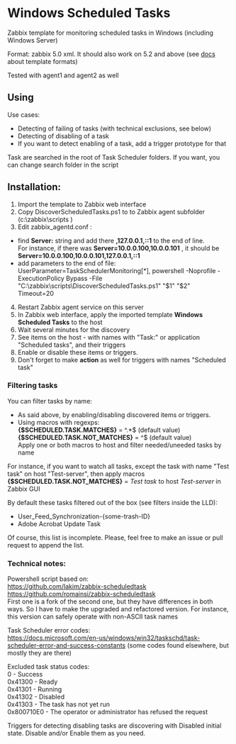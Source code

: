 # Windows Scheduled Tasks

Zabbix template for monitoring scheduled tasks in Windows (including Windows Server)

Format: zabbix 5.0 xml. It should also work on 5.2 and above (see [docs](https://www.zabbix.com/documentation/current/manual/xml_export_import/media) about template formats)

Tested with agent1 and agent2 as well

## Using

Use cases:
- Detecting of failing of tasks (with technical exclusions, see below)
- Detecting of disabling of a task
- If you want to detect enabling of a task, add a trigger prototype for that

Task are searched in the root of Task Scheduler folders. If you want, you can change search folder in the script

## Installation:

1. Import the template to Zabbix web interface
2. Copy DiscoverScheduledTasks.ps1 to to Zabbix agent subfolder (c:\zabbix\scripts )
3. Edit zabbix_agentd.conf :
-  find **Server:** string and add there **,127.0.0.1,::1** to the end of line.<br>
For instance, if there was **Server=10.0.0.100,10.0.0.101** , it should be **Server=10.0.0.100,10.0.0.101,127.0.0.1,::1**
-  add parameters to the end of file:<br>
   UserParameter=TaskSchedulerMonitoring[*], powershell -Noprofile -ExecutionPolicy Bypass -File "C:\zabbix\scripts\DiscoverScheduledTasks.ps1" "$1" "$2"<br>
   Timeout=20<br>
4. Restart Zabbix agent service on this server
5. In Zabbix web interface, apply the imported template **Windows Scheduled Tasks** to the host
6. Wait several minutes for the discovery
7. See items on the host - with names with "Task:" or application "Scheduled tasks", and their triggers
8. Enable or disable these items or triggers.
9. Don't forget to make **action** as well for triggers with names "Scheduled task"

### Filtering tasks

You can filter tasks by name:
- As said above, by enabling/disabling discovered items or triggers.<br>
- Using macros with regexps:<br>
 **{$SCHEDULED.TASK.MATCHES}** = ^.*$ (default value)<br>
 **{$SCHEDULED.TASK.NOT_MATCHES}** = ^$ (default value)<br>
Apply one or both macros to host and filter needed/uneeded tasks by name

For instance, if you want to watch all tasks, except the task with name "Test task" on host "Test-server", then apply macros **{$SCHEDULED.TASK.NOT_MATCHES}** = *Test task* to host *Test-server* in Zabbix GUI


By default these tasks filtered out of the box (see filters inside the LLD):
- User_Feed_Synchronization-{some-trash-ID}<br>
- Adobe Acrobat Update Task

Of course, this list is incomplete. Please, feel free to make an issue or pull request to append the list.


### Technical notes:

Powershell script based on:<br>
https://github.com/Iakim/zabbix-scheduledtask<br>
https://github.com/romainsi/zabbix-scheduledtask<br>
First one is a fork of the second one, but they have differences in both ways. So I have to make the upgraded and refactored version. For instance, this version can safely operate with non-ASCII task names

Task Scheduler error codes:<br>
https://docs.microsoft.com/en-us/windows/win32/taskschd/task-scheduler-error-and-success-constants
(some codes found elsewhere, but mostly they are there)

Excluded task status codes:<br>
0 - Success<br>
0x41300 - Ready<br>
0x41301 - Running<br>
0x41302 - Disabled<br>
0x41303 - The task has not yet run<br>
0x800710E0 - The operator or administrator has refused the request

Triggers for detecting disabling tasks are discovering with Disabled initial state. Disable and/or Enable them as you need.
